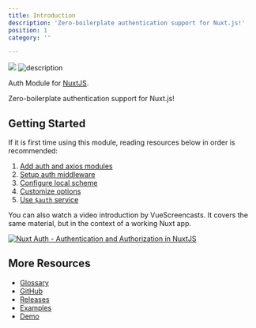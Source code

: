 ```yaml
---
title: Introduction
description: 'Zero-boilerplate authentication support for Nuxt.js!'
position: 1
category: ''

---
```


<img src="/preview.svg" class="light-img" :alt="description"/>
<img src="/preview-dark.svg" class="dark-img"  alt="description"/>

Auth Module for [NuxtJS](https://nuxtjs.org).

Zero-boilerplate authentication support for Nuxt.js!

## Getting Started

If it is first time using this module, reading resources below in order is recommended:

1. [Add auth and axios modules](./guide/setup)
2. [Setup auth middleware](./guide/middleware)
3. [Configure local scheme](./schemes/local)
4. [Customize options](./api/options)
5. [Use `$auth` service](./api/auth)

You can also watch a video introduction by VueScreencasts. It covers the same material, but in the context of a working Nuxt app.

[![Nuxt Auth - Authentication and Authorization in NuxtJS](https://img.youtube.com/vi/zzUpO8tXoaw/0.jpg)](https://youtu.be/zzUpO8tXoaw)

## More Resources

* [Glossary](./glossary)
* [GitHub](https://github.com/nuxt-community/auth-module)
* [Releases](https://github.com/nuxt-community/auth-module/releases)
* [Examples](https://github.com/nuxt-community/auth-module/tree/dev/examples)
* [Demo](https://nuxt-auth.herokuapp.com)
